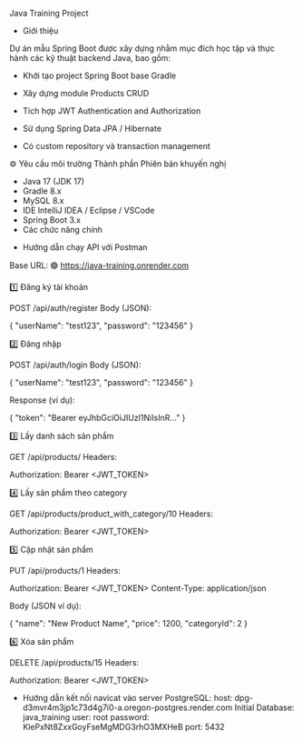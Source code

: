 Java Training Project
+ Giới thiệu

Dự án mẫu Spring Boot được xây dựng nhằm mục đích học tập và thực hành các kỹ thuật backend Java, bao gồm:

- Khởi tạo project Spring Boot base Gradle

- Xây dựng module Products CRUD

- Tích hợp JWT Authentication and Authorization

- Sử dụng Spring Data JPA / Hibernate

- Có custom repository và transaction management

⚙️ Yêu cầu môi trường
Thành phần	Phiên bản khuyến nghị
+ Java	17 (JDK 17)
+ Gradle	8.x
+ MySQL	8.x
+ IDE	IntelliJ IDEA / Eclipse / VSCode
+ Spring Boot	3.x
+ Các chức năng chính

- Hướng dẫn chạy API với Postman

Base URL:
🟢 https://java-training.onrender.com

1️⃣ Đăng ký tài khoản

POST /api/auth/register
Body (JSON):

{
"userName": "test123",
"password": "123456"
}

2️⃣ Đăng nhập

POST /api/auth/login
Body (JSON):

{
"userName": "test123",
"password": "123456"
}


Response (ví dụ):

{
"token": "Bearer eyJhbGciOiJIUzI1NiIsInR..."
}

3️⃣ Lấy danh sách sản phẩm

GET /api/products/
Headers:

Authorization: Bearer <JWT_TOKEN>

4️⃣ Lấy sản phẩm theo category

GET /api/products/product_with_category/10
Headers:

Authorization: Bearer <JWT_TOKEN>

5️⃣ Cập nhật sản phẩm

PUT /api/products/1
Headers:

Authorization: Bearer <JWT_TOKEN>
Content-Type: application/json


Body (JSON ví dụ):

{
"name": "New Product Name",
"price": 1200,
"categoryId": 2
}

6️⃣ Xóa sản phẩm

DELETE /api/products/15
Headers:

Authorization: Bearer <JWT_TOKEN>

- Hướng dẫn kết nối navicat vào server PostgreSQL:
  host: dpg-d3mvr4m3jp1c73d4g7i0-a.oregon-postgres.render.com
  Initial Database: java_training
  user: root
  password: KlePxNt8ZxxGoyFseMgMDG3rhO3MXHeB
  port: 5432
  